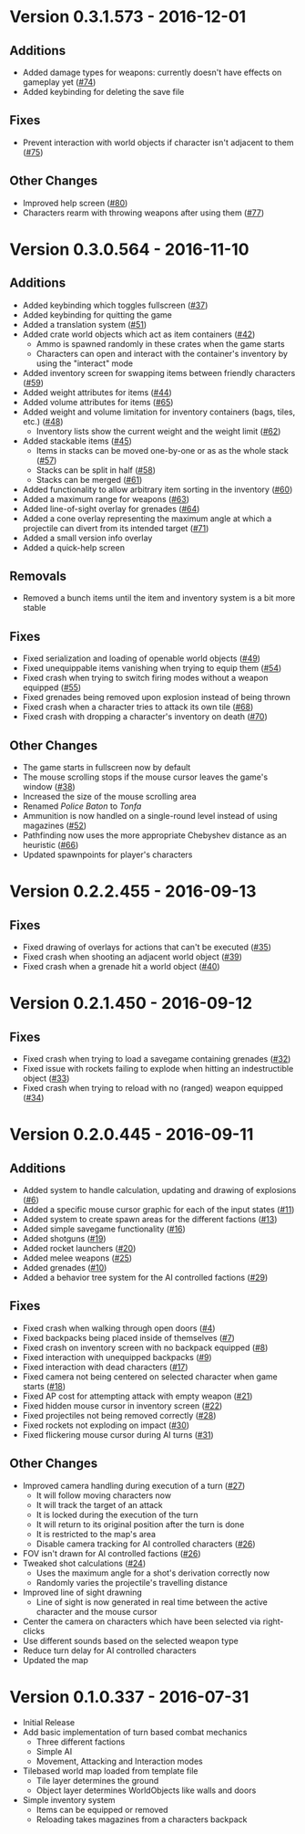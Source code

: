 # Version 0.3.1.573 - 2016-12-01

## Additions
- Added damage types for weapons: currently doesn't have effects on gameplay yet ([#74](https://github.com/rm-code/On-The-Roadside/issues/74))
- Added keybinding for deleting the save file

## Fixes
- Prevent interaction with world objects if character isn't adjacent to them ([#75](https://github.com/rm-code/On-The-Roadside/issues/75))

## Other Changes
- Improved help screen ([#80](https://github.com/rm-code/On-The-Roadside/issues/80))
- Characters rearm with throwing weapons after using them ([#77](https://github.com/rm-code/On-The-Roadside/issues/77))




# Version 0.3.0.564 - 2016-11-10

## Additions
- Added keybinding which toggles fullscreen ([#37](https://github.com/rm-code/On-The-Roadside/issues/37))
- Added keybinding for quitting the game
- Added a translation system ([#51](https://github.com/rm-code/On-The-Roadside/issues/51))
- Added crate world objects which act as item containers ([#42](https://github.com/rm-code/On-The-Roadside/issues/42))
    - Ammo is spawned randomly in these crates when the game starts
    - Characters can open and interact with the container's inventory by using the "interact" mode
- Added inventory screen for swapping items between friendly characters ([#59](https://github.com/rm-code/On-The-Roadside/issues/59))
- Added weight attributes for items ([#44](https://github.com/rm-code/On-The-Roadside/issues/44))
- Added volume attributes for items ([#65](https://github.com/rm-code/On-The-Roadside/issues/65))
- Added weight and volume limitation for inventory containers (bags, tiles, etc.) ([#48](https://github.com/rm-code/On-The-Roadside/issues/48))
    - Inventory lists show the current weight and the weight limit ([#62](https://github.com/rm-code/On-The-Roadside/issues/62))
- Added stackable items ([#45](https://github.com/rm-code/On-The-Roadside/issues/45))
    - Items in stacks can be moved one-by-one or as as the whole stack ([#57](https://github.com/rm-code/On-The-Roadside/issues/57))
    - Stacks can be split in half ([#58](https://github.com/rm-code/On-The-Roadside/issues/58))
    - Stacks can be merged ([#61](https://github.com/rm-code/On-The-Roadside/issues/61))
- Added functionality to allow arbitrary item sorting in the inventory ([#60](https://github.com/rm-code/On-The-Roadside/issues/60))
- Added a maximum range for weapons ([#63](https://github.com/rm-code/On-The-Roadside/issues/63))
- Added line-of-sight overlay for grenades ([#64](https://github.com/rm-code/On-The-Roadside/issues/64))
- Added a cone overlay representing the maximum angle at which a projectile can divert from its intended target ([#71](https://github.com/rm-code/On-The-Roadside/issues/71))
- Added a small version info overlay
- Added a quick-help screen

## Removals
- Removed a bunch items until the item and inventory system is a bit more stable

## Fixes
- Fixed serialization and loading of openable world objects ([#49](https://github.com/rm-code/On-The-Roadside/issues/49))
- Fixed unequippable items vanishing when trying to equip them ([#54](https://github.com/rm-code/On-The-Roadside/issues/54))
- Fixed crash when trying to switch firing modes without a weapon equipped
([#55](https://github.com/rm-code/On-The-Roadside/issues/55))
- Fixed grenades being removed upon explosion instead of being thrown
- Fixed crash when a character tries to attack its own tile
([#68](https://github.com/rm-code/On-The-Roadside/issues/68))
- Fixed crash with dropping a character's inventory on death
([#70](https://github.com/rm-code/On-The-Roadside/issues/70))

## Other Changes
- The game starts in fullscreen now by default
- The mouse scrolling stops if the mouse cursor leaves the game's window ([#38](https://github.com/rm-code/On-The-Roadside/issues/38))
- Increased the size of the mouse scrolling area
- Renamed _Police Baton_ to _Tonfa_
- Ammunition is now handled on a single-round level instead of using magazines ([#52](https://github.com/rm-code/On-The-Roadside/issues/52))
- Pathfinding now uses the more appropriate Chebyshev distance as an heuristic ([#66](https://github.com/rm-code/On-The-Roadside/issues/66))
- Updated spawnpoints for player's characters




# Version 0.2.2.455 - 2016-09-13
## Fixes
- Fixed drawing of overlays for actions that can't be executed ([#35](https://github.com/rm-code/On-The-Roadside/issues/35))
- Fixed crash when shooting an adjacent world object ([#39](https://github.com/rm-code/On-The-Roadside/issues/39))
- Fixed crash when a grenade hit a world object ([#40](https://github.com/rm-code/On-The-Roadside/issues/40))




# Version 0.2.1.450 - 2016-09-12
## Fixes
- Fixed crash when trying to load a savegame containing grenades ([#32](https://github.com/rm-code/On-The-Roadside/issues/32))
- Fixed issue with rockets failing to explode when hitting an indestructible object ([#33](https://github.com/rm-code/On-The-Roadside/issues/33))
- Fixed crash when trying to reload with no (ranged) weapon equipped ([#34](https://github.com/rm-code/On-The-Roadside/issues/34))




# Version 0.2.0.445 - 2016-09-11
## Additions
- Added system to handle calculation, updating and drawing of explosions ([#6](https://github.com/rm-code/On-The-Roadside/issues/6))
- Added a specific mouse cursor graphic for each of the input states ([#11](https://github.com/rm-code/On-The-Roadside/issues/11))
- Added system to create spawn areas for the different factions ([#13](https://github.com/rm-code/On-The-Roadside/issues/13))
- Added simple savegame functionality ([#16](https://github.com/rm-code/On-The-Roadside/issues/16))
- Added shotguns ([#19](https://github.com/rm-code/On-The-Roadside/issues/19))
- Added rocket launchers ([#20](https://github.com/rm-code/On-The-Roadside/issues/20))
- Added melee weapons ([#25](https://github.com/rm-code/On-The-Roadside/issues/25))
- Added grenades ([#10](https://github.com/rm-code/On-The-Roadside/issues/10))
- Added a behavior tree system for the AI controlled factions ([#29](https://github.com/rm-code/On-The-Roadside/issues/29))

## Fixes
- Fixed crash when walking through open doors ([#4](https://github.com/rm-code/On-The-Roadside/issues/4))
- Fixed backpacks being placed inside of themselves ([#7](https://github.com/rm-code/On-The-Roadside/issues/7))
- Fixed crash on inventory screen with no backpack equipped ([#8](https://github.com/rm-code/On-The-Roadside/issues/8))
- Fixed interaction with unequipped backpacks ([#9](https://github.com/rm-code/On-The-Roadside/issues/9))
- Fixed interaction with dead characters ([#17](https://github.com/rm-code/On-The-Roadside/issues/17))
- Fixed camera not being centered on selected character when game starts ([#18](https://github.com/rm-code/On-The-Roadside/issues/18))
- Fixed AP cost for attempting attack with empty weapon ([#21](https://github.com/rm-code/On-The-Roadside/issues/21))
- Fixed hidden mouse cursor in inventory screen ([#22](https://github.com/rm-code/On-The-Roadside/issues/22))
- Fixed projectiles not being removed correctly ([#28](https://github.com/rm-code/On-The-Roadside/issues/28))
- Fixed rockets not exploding on impact ([#30](https://github.com/rm-code/On-The-Roadside/issues/30))
- Fixed flickering mouse cursor during AI turns ([#31](https://github.com/rm-code/On-The-Roadside/issues/31))

## Other Changes
- Improved camera handling during execution of a turn ([#27](https://github.com/rm-code/On-The-Roadside/issues/27))
    - It will follow moving characters now
    - It will track the target of an attack
    - It is locked during the execution of the turn
    - It will return to its original position after the turn is done
    - It is restricted to the map's area
    - Disable camera tracking for AI controlled characters ([#26](https://github.com/rm-code/On-The-Roadside/issues/26))
- FOV isn't drawn for AI controlled factions ([#26](https://github.com/rm-code/On-The-Roadside/issues/26))
- Tweaked shot calculations ([#24](https://github.com/rm-code/On-The-Roadside/issues/24))
    - Uses the maximum angle for a shot's derivation correctly now
    - Randomly varies the projectile's travelling distance
- Improved line of sight drawning
    - Line of sight is now generated in real time between the active character and the mouse cursor
- Center the camera on characters which have been selected via right-clicks
- Use different sounds based on the selected weapon type
- Reduce turn delay for AI controlled characters
- Updated the map




# Version 0.1.0.337 - 2016-07-31
- Initial Release
- Add basic implementation of turn based combat mechanics
    - Three different factions
    - Simple AI
    - Movement, Attacking and Interaction modes
- Tilebased world map loaded from template file
    - Tile layer determines the ground
    - Object layer determines WorldObjects like walls and doors
- Simple inventory system
    - Items can be equipped or removed
    - Reloading takes magazines from a characters backpack
